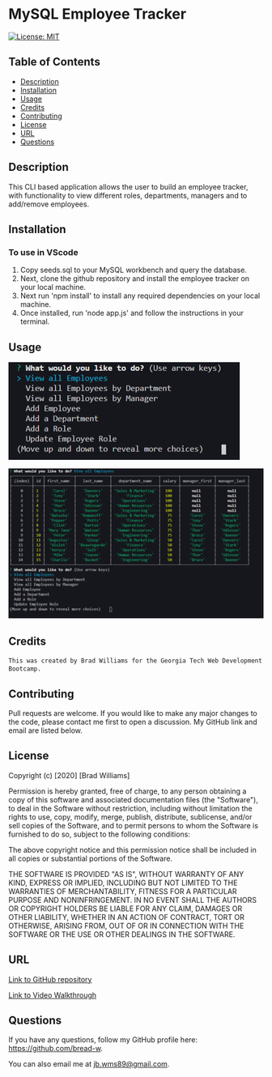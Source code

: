 # MySQL Employee Tracker

[![License: MIT](https://img.shields.io/badge/License-MIT-yellow.svg)](https://opensource.org/licenses/MIT)

## Table of Contents
* [Description](#description)
* [Installation](#installation)
* [Usage](#usage)
* [Credits](#credits)
* [Contributing](#contributing)
* [License](#license)
* [URL](#url)
* [Questions](#questions)

## Description

This CLI based application allows the user to build an employee tracker, with functionality to view different roles, departments, managers and to add/remove employees.

## Installation

### To use in VScode
1. Copy seeds.sql to your MySQL workbench and query the database. 
2. Next, clone the github repository and install the employee tracker on your local machine.
3. Next run 'npm install' to install any required dependencies on your local machine. 
4. Once installed, run 'node app.js' and follow the instructions in your terminal.

## Usage

![employeeTracker1](./Assets/employeeTracker1.png)

![employeeTracker2](./Assets/employeeTracker2.png)

## Credits
```
This was created by Brad Williams for the Georgia Tech Web Development Bootcamp.
```

## Contributing

Pull requests are welcome. If you would like to make any major changes to the code, please contact me first to open a discussion. My GitHub link and email are listed below.

## License

Copyright (c) [2020] [Brad Williams]

Permission is hereby granted, free of charge, to any person obtaining a copy of this software and associated documentation files (the "Software"), to deal in the Software without restriction, including without limitation the rights to use, copy, modify, merge, publish, distribute, sublicense, and/or sell copies of the Software, and to permit persons to whom the Software is furnished to do so, subject to the following conditions:

The above copyright notice and this permission notice shall be included in all copies or substantial portions of the Software.

THE SOFTWARE IS PROVIDED "AS IS", WITHOUT WARRANTY OF ANY KIND, EXPRESS OR IMPLIED, INCLUDING BUT NOT LIMITED TO THE WARRANTIES OF MERCHANTABILITY, FITNESS FOR A PARTICULAR PURPOSE AND NONINFRINGEMENT. IN NO EVENT SHALL THE AUTHORS OR COPYRIGHT HOLDERS BE LIABLE FOR ANY CLAIM, DAMAGES OR OTHER LIABILITY, WHETHER IN AN ACTION OF CONTRACT, TORT OR OTHERWISE, ARISING FROM, OUT OF OR IN CONNECTION WITH THE SOFTWARE OR THE USE OR OTHER DEALINGS IN THE SOFTWARE.

## URL

[Link to GitHub repository](https://github.com/bread-w/gt-sql-employee-tracker-hw)

[Link to Video Walkthrough](https://drive.google.com/file/d/1Lsma8nj2Q2gmWJ6bfAbTv1iDsgKllKqL/view)

## Questions

If you have any questions, follow my GitHub profile here: https://github.com/bread-w.

You can also email me at jb.wms89@gmail.com.

